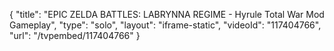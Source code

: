 {
    "title": "EPIC ZELDA BATTLES: LABRYNNA REGIME - Hyrule Total War Mod Gameplay",
    "type": "solo",
    "layout": "iframe-static",
    "videoId": "117404766",
    "url": "\/tvpembed\/117404766"
}